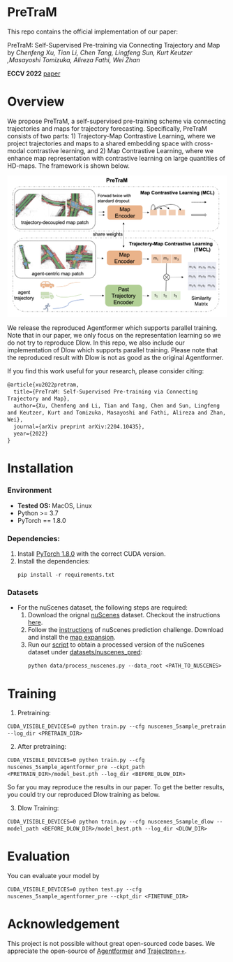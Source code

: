
# PreTraM
This repo contains the official implementation of our paper:
  
PreTraM: Self-Supervised Pre-training via Connecting Trajectory and Map
by *Chenfeng Xu, Tian Li, Chen Tang, Lingfeng Sun, Kurt Keutzer ,Masayoshi Tomizuka, Alireza Fathi, Wei Zhan*

**ECCV 2022**  [paper](https://arxiv.org/abs/2204.10435)

# Overview
We propose PreTraM, a self-supervised pre-training scheme via connecting trajectories and maps for trajectory forecasting. Specifically, PreTraM consists of two parts: 1) Trajectory-Map Contrastive Learning, where we project trajectories and maps to a shared embedding space with cross-modal contrastive learning, and 2) Map Contrastive Learning, where we enhance map representation with contrastive learning on large quantities of HD-maps. The framework is shown below.


<p align="center">
    <img src="./figures/pretram_framework.png"/ width="750">
</p>

We release the reproduced Agentformer which supports parallel training. Note that in our paper, we only focus on the representation learning so we do not try to reproduce Dlow. In this repo, we also include our implementation of Dlow which supports parallel training. Please note that the reproduced result with Dlow is not as good as the original Agentformer. 

If you find this work useful for your research, please consider citing:

```
@article{xu2022pretram,
  title={PreTraM: Self-Supervised Pre-training via Connecting Trajectory and Map},
  author={Xu, Chenfeng and Li, Tian and Tang, Chen and Sun, Lingfeng and Keutzer, Kurt and Tomizuka, Masayoshi and Fathi, Alireza and Zhan, Wei},
  journal={arXiv preprint arXiv:2204.10435},
  year={2022}
}
```

# Installation 

### Environment
* **Tested OS:** MacOS, Linux
* Python >= 3.7
* PyTorch == 1.8.0
### Dependencies:
1. Install [PyTorch 1.8.0](https://pytorch.org/get-started/previous-versions/) with the correct CUDA version.
2. Install the dependencies:
    ```
    pip install -r requirements.txt
    ```

### Datasets
* For the nuScenes dataset, the following steps are required:
  1. Download the orignal [nuScenes](https://www.nuscenes.org/nuscenes) dataset. Checkout the instructions [here](https://github.com/nutonomy/nuscenes-devkit).
  2. Follow the [instructions](https://github.com/nutonomy/nuscenes-devkit#prediction-challenge) of nuScenes prediction challenge. Download and install the [map expansion](https://github.com/nutonomy/nuscenes-devkit#map-expansion).
  3. Run our [script](data_util/process_nuscenes.py) to obtain a processed version of the nuScenes dataset under [datasets/nuscenes_pred](datasets/nuscenes_pred):
      ```
      python data/process_nuscenes.py --data_root <PATH_TO_NUSCENES>
      ``` 

# Training

1. Pretraining:
```
CUDA_VISIBLE_DEVICES=0 python train.py --cfg nuscenes_5sample_pretrain --log_dir <PRETRAIN_DIR>
```
2. After pretraining:
```
CUDA_VISIBLE_DEVICES=0 python train.py --cfg nuscenes_5sample_agentformer_pre --ckpt_path <PRETRAIN_DIR>/model_best.pth --log_dir <BEFORE_DLOW_DIR>
```
So far you may reproduce the results in our paper. To get the better results, you could try our reproduced Dlow training as below.

3. Dlow Training:
```
CUDA_VISIBLE_DEVICES=0 python train.py --cfg nuscenes_5sample_dlow --model_path <BEFORE_DLOW_DIR>/model_best.pth --log_dir <DLOW_DIR>
```


# Evaluation
You can evaluate your model by 
```
CUDA_VISIBLE_DEVICES=0 python test.py --cfg nuscenes_5sample_agentformer_pre --ckpt_dir <FINETUNE_DIR>
```

# Acknowledgement
This project is not possible without great open-sourced code bases. We appreciate the open-source of [Agentformer](https://github.com/Khrylx/AgentFormer) and [Trajectron++](https://github.com/StanfordASL/Trajectron-plus-plus).
